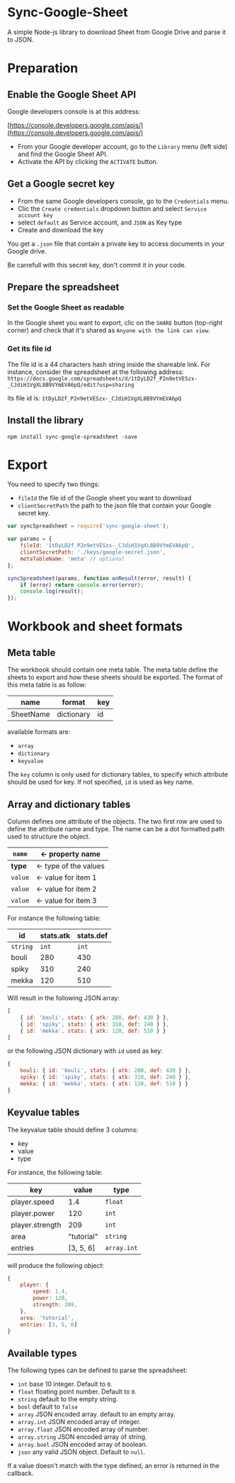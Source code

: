 # Sync-Google-Sheet

A simple Node-js library to download Sheet from Google Drive and parse it to JSON.

# Preparation

## Enable the Google Sheet API

Google developers console is at this address:

[https://console.developers.google.com/apis/](https://console.developers.google.com/apis/)

 - From your Google developer account, go to the `Library` menu (left side) and find the Google Sheet API.
 - Activate the API by clicking the `ACTIVATE` button.

## Get a Google secret key

 - From the same Google developers console, go to the `Credentials` menu.
 - Clic the `Create credentials` dropdown button and select `Service account key`
 - select `default` as Service account, and `JSON` as Key type
 - Create and download the key

You get a `.json` file that contain a private key to access documents in your Google drive.

Be carrefull with this secret key, don't commit it in your code.

## Prepare the spreadsheet

### Set the Google Sheet as readable

In the Google sheet you want to export, clic on the `SHARE` button (top-right corner) and check that it's shared
as `Anyone with the link can view`.

### Get its file id

The file id is a 44 characters hash string inside the shareable link.
For instance, consider the spreadsheet at the following address:
`https://docs.google.com/spreadsheets/d/1tDyLD2f_P2n9etVESzx-_CJdiH1VgXL8B9VYmEVA6pQ/edit?usp=sharing`

its file id is: `1tDyLD2f_P2n9etVESzx-_CJdiH1VgXL8B9VYmEVA6pQ`

## Install the library

`npm install sync-google-spreadsheet -save`

# Export

You need to specify two things:
 - `fileId` the file id of the Google sheet you want to download
 - `clientSecretPath` the path to the json file that contain your Google secret key.

```js
var syncSpreadsheet = require('sync-google-sheet');

var params = {
	fileId: '1tDyLD2f_P2n9etVESzx-_CJdiH1VgXL8B9VYmEVA6pQ', 
	clientSecretPath: './keys/google-secret.json',
	metaTableName: 'meta' // optional
};

syncSpreadsheet(params, function onResult(error, result) {
	if (error) return console.error(error);
	console.log(result);
});
```

# Workbook and sheet formats

## Meta table

The workbook should contain one meta table. The meta table define the sheets to export
and how these sheets should be exported. The format of this meta table is as 
follow:

| name          | format        | key   
| ------------- | ------------- | ----- 
| SheetName     | dictionary    | id    


available formats are:
 - `array`
 - `dictionary`
 - `keyvalue`

The `key` column is only used for dictionary tables, to specify which attribute 
should be used for key. If not specified, `id` is used as key name.

## Array and dictionary tables

Column defines one attribute of the objects.
The two first row are used to define the attribute name and type.
The name can be a dot formatted path used to structure the object.


| `name`     | <- property name      
| ---------- | --------------------- 
| **type**   | <- type of the values 
| `value`    | <- value for item 1   
| `value`    | <- value for item 2   
| `value`    | <- value for item 3   


For instance the following table:


| id        | stats.atk   | stats.def  
| --------- | ----------- | ---------- 
| `string`  | `int`       | `int`  
| bouli     | 280         | 430        
| spiky     | 310         | 240        
| mekka     | 120         | 510        

Will result in the following JSON array:

```js
[
    { id: 'bouli', stats: { atk: 280, def: 430 } },
    { id: 'spiky', stats: { atk: 310, def: 240 } },
    { id: 'mekka', stats: { atk: 120, def: 510 } }
]
```

or the following JSON dictionary with `id` used as key:
```js
{
    bouli: { id: 'bouli', stats: { atk: 280, def: 430 } },
    spiky: { id: 'spiky', stats: { atk: 310, def: 240 } },
    mekka: { id: 'mekka', stats: { atk: 120, def: 510 } }
}
```

## Keyvalue tables

The keyvalue table should define 3 columns:
 - key
 - value
 - type


For instance, the following table:

| key             | value       | type            
| --------------- | ----------- | --------------- 
| player.speed    | 1.4         | `float`       
| player.power    | 120         | `int`       
| player.strength | 209         | `int`       
| area            | "tutorial"  | `string`        
| entries         | [3, 5, 6]   | `array.int` 

will produce the following object:

```js
{
    player: {
        speed: 1.4,
        power: 120,
        strength: 209,
    },
    area: 'tutorial',
    entries: [3, 5, 6]
}
```

## Available types

The following types can be defined to parse the spreadsheet:
 - `int` base 10 integer. Default to `0`.
 - `float` floating point number. Default to `0`.
 - `string` default to the empty string.
 - `bool` default to `false`
 - `array` JSON encoded array. default to an empty array.
 - `array.int` JSON encoded array of integer.
 - `array.float` JSON encoded array of number.
 - `array.string` JSON encoded array of string.
 - `array.bool` JSON encoded array of boolean.
 - `json` any valid JSON object. Default to `null`.

If a value doesn't match with the type defined, an error is returned in the callback.

